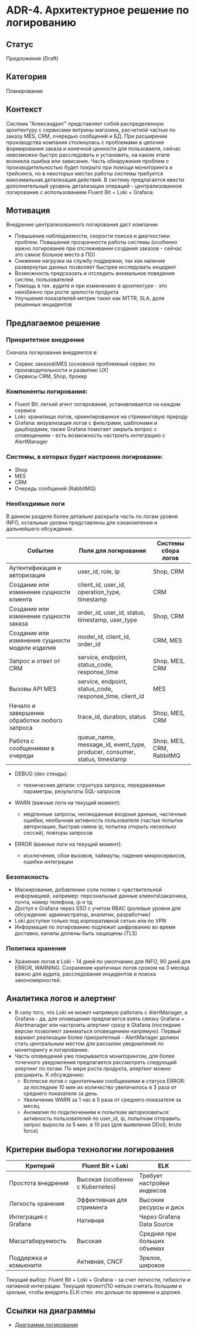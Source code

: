 # ADR-4. Архитектурное решение по логированию

## Статус
Предложение (Draft)

## Категория
Планирование

## Контекст
Система "Александрит" представляет собой распределенную архитектуру с сервисами витрины магазина, расчетной частью по заказу MES, CRM, очередью сообщений и БД. При расширении производства компания столкнулась с проблемами в цепочке формирования заказа и конечной ценности для пользоваеля, сейчас невозможно быстро расследовать и установить, на каком этапе возникла ошибка или зависание. Часть обнаружения проблем с производительностью будет покрыто при помощи мониторинга и трейсинга, но в некоторых местах работы системы требуется максимальная детализация действий. В систему предлагается ввести дополнительный уровень детализации операций - централизованное логирование с использованием Fluent Bit + Loki + Grafana.

## Мотивация
Внедрение централизованного логирования даст компании:
* Повышение наблюдаемости, скорости поиска и диагностики проблем. Повышение прозрачности работы системы (особенно важно логирование при отслеживании создания заказов - сейчас это самое больное место в ПО)
* Снижение нагрузки на службу поддержки, так как наличие развернутых данных позволяет быстрее исследовать инцидент
* Возможность предсказать и отследить аномальное поведение систем, пользователей
* Помощь в тех. аудите и при изменениях в архитектуре - это неизбежно при росте зрелости продукта
* Улучшения показателей метрик таких как MTTR, SLA, доля решенных инцидентов

## Предлагаемое решение

### Приоритетное внедрение
Сначала логирование внедряется в:
* Сервис заказов\MES (основной проблемный сервис по производительности и развитию UX)
* Сервисы CRM, Shop, брокер

### Компоненты логирования:
* Fluent Bit: легкий агент логирования, устанавливается на каждом сервисе
* Loki: хранилище логов, ориентированное на стриминговую природу
* Grafana: визуализация логов с фильтрами, шаблонами и дашбордами, также Grafana помогает закрыть вопрос с оповещением - есть возможность настроить интеграцию с AlertManager

### Системы, в которых будет настроено логирование:
* Shop
* MES
* CRM
* Очередь сообщений (RabbitMQ)

### Необходимые логи
В данном разделе более детально раскрыта часть по логам уровня INFO, остальные уровни представлены для ознакомления и дальнейшего обсуждения.

|Событие|Поля для логирования|Системы сбора логов|
|---|---|---|
|Аутентификация и авторизация|user_id, role, ip|Shop, CRM|
|Создание или изменение сущности клиента|client_id, user_id, operation_type, timestamp|CRM|
|Создание или изменение сущности заказа|order_id, user_id, status, timestamp, user_type|Shop, CRM|
|Создание или изменение сущности модели изделия|model_id, client_id, order_id|CRM, MES|
|Запрос и ответ от CRM|service, endpoint, status_code, response_time|Shop, MES, CRM|
|Вызовы API MES|service, endpoint, status_code, response_time, client_id|MES|
|Начало и завершение обработки любого запроса|trace_id, duration, status|Shop, MES, CRM|
|Работа с сообщениями в очереди|queue_name, message_id, event_type, producer, consumer, status, timestamp|Shop, MES, CRM, RabbitMQ|

* DEBUG (dev стенды):
    - технические детали: структура запроса, передаваемые параметры, результаты SQL-запросов

* WARN (важные логи на текущий момент):
    - медленные запросы, неожиданные входные данные, частичные ошибки, необычная активность пользователя (частые попытки авторизации, быстрая смена ip, попытка открыть несколько сессий), повторы запросов

* ERROR (важные логи на текущий момент):
    - исключения, сбои вызовов, таймауты, падения микросервисов, ошибки интеграции


### Безопасность
* Маскирование, добавление соли полям с чувствительной информацией, например: персональные данные клиента\заказчика, почта, номер телефона, ip и тд
* Доступ к Grafana через SSO c учетом RBAC (ролевые уровни для обсуждения: администратор, аналитик, разработчик)
* Loki доступен только под корпоративной сетью или по VPN
* Информация по логированию подлежит шифрованию во время доставки, каналы должны быть защищены (TLS)

### Политика хранения
* Хранение логов в Loki - 14 дней по умолчанию для INFO, 90 дней для ERROR, WARNING. Сохранение критичных логов сроком на 3 месяца важно для аудита, расследования инцидентов и поиска закономерностей.

## Аналитика логов и алертинг
* В силу того, что Loki не может напрямую работать с AlertManager, а Grafana - да, для оповещения предлагается взять связку Grafana + Alertmanager или настроить алертинг сразу в Gtafana (последние версии позволяют заниматься оповещением напрямую). Первый вариант реализации более приоритетный - AlertManager должен стать центральным местом для рассылки уведомлений по мониторингу и логированию.
* Часть оповещений уже покрывается мониторингом, для более точечного уведомления предлагается рассмотреть следующий алертинг по логам. По мере роста продукта, алертинг можно расширить. К обсуждению:
  * Всплески логов с однотипными сообщениями в статусе ERROR: за последние 10 мин их количество увеличилось в 3 раза от среднего показателя за день.
  * Увеличение WARN за 1 час в 5 раза от среднего показателя за месяц
  * Аномалия по подключениям и попыткам авторизоваться: активность пользователей по user_id, ip, попыткам отправить запрос выросла за 5 мин. в 10 раз (для выявления DDoS, brute force)

## Критерии выбора технологии логирования

| Критерий | Fluent Bit + Loki| ELK |
|---|---|---|
| Простота внедрения| Высокая (особенно с Kubernetes) | Требует настройки индексов|
| Легкость хранения | Эффективная для стриминга | Высокие ресурсы и диск|
| Интеграция с Grafana| Нативная | Через Grafana Data Source |
| Масштабируемость| Высокая| Средняя при больших объемах |
| Поддержка и комьюнити | Активная, CNCF | Зрелое, широкое|

Текущий выбор: Fluent Bit + Loki + Grafana - за счет легкости, гибкости и нативной интеграции. Текущий проект\ПО нельзя считать большим и зрелым, чтобы внедрять ELK-стек: это дольше по времени и дороже.

## Ссылки на диаграммы
* [Диаграмма логирования](./jewerly_c4_model.drawio.svg)